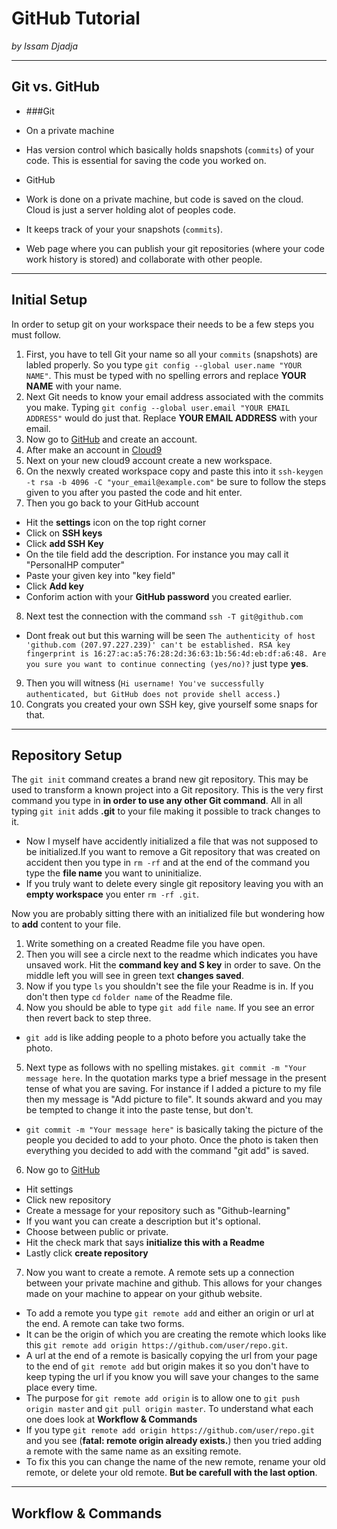 # GitHub Tutorial

_by Issam Djadja_

---
## Git vs. GitHub
* ###Git
 * On a private machine
 * Has version control which basically holds snapshots (`commits`) of your code. This is essential for saving the code you worked on.

* GitHub
 * Work is done on a private machine, but code is saved on the cloud. Cloud is just a server holding alot of peoples code.
 * It keeps track of your your snapshots (`commits`).
 * Web page where you can publish your git repositories (where your code work history is stored) and collaborate with other people.



---
## Initial Setup
In order to setup git on your workspace their needs to be a few steps you must follow.  
1) First, you have to tell Git your name so all your `commits` (snapshots) are labled properly. So you type `git config --global user.name "YOUR NAME"`. This must be typed with no spelling errors and replace **YOUR NAME** with your name.  
2) Next Git needs to know your email address associated with the commits you make. Typing `git config --global user.email "YOUR EMAIL ADDRESS"` would do just that. Replace **YOUR EMAIL ADDRESS** with your email.  
3) Now go to [GitHub](https://github.com/) and create an account.  
4) After make an account in [Cloud9](https://c9.io/web/sign-up/free)  
5) Next on your new cloud9 account create a new workspace.  
6) On the nexwly created workspace copy and paste this into it `ssh-keygen -t rsa -b 4096 -C "your_email@example.com"` be sure to follow the steps given to you after you pasted the code and hit enter.  
7) Then you go back to your GitHub account 

* Hit the **settings** icon on the top right corner 
* Click on **SSH keys** 
* Click **add SSH Key**
* On the tile field add the description. For instance you may call it "PersonalHP computer"
* Paste your given key into "key field"
* Click **Add key**
* Conforim action with your **GitHub password** you created earlier.  

8) Next test the connection with the command `ssh -T git@github.com`  

* Dont freak out but this warning will be seen `The authenticity of host 'github.com (207.97.227.239)' can't be established.
RSA key fingerprint is 16:27:ac:a5:76:28:2d:36:63:1b:56:4d:eb:df:a6:48.
Are you sure you want to continue connecting (yes/no)?` just type **yes**.   

9) Then you will witness (`Hi username! You've successfully authenticated, but GitHub does not
provide shell access.`)  
10) Congrats you created your own SSH key, give yourself some snaps for that. 

---
## Repository Setup
The `git init` command creates a brand new git repository. This may be used to transform a known project into a Git repository. This is the very first command you type in **in order to use any other Git command**. All in all typing `git init` adds **.git** to your file making it possible to track changes to it.  

* Now I myself have accidently initialized a file that was not supposed to be initialized.If you want to remove a Git repository that was created on accident then you type in `rm -rf` and at the end of the command you type the **file name** you want to uninitialize.  
* If you truly want to delete every single git repository leaving you with an **empty workspace** you enter `rm -rf .git`.  

Now you are probably sitting there with an initialized file but wondering how to **add** content to your file.   
1) Write something on a created Readme file you have open.  
2) Then you will see a circle next to the readme which indicates you have unsaved work. Hit the **command key and S key** in order to save. On the middle left you will see in green text **changes saved**.  
3) Now if you type `ls` you shouldn't see the file your Readme is in. If you don't then type `cd` `folder name` of the Readme file.  
4) Now you should be able to type `git add` `file name`. If you see an error then revert back to step three.   
* `git add` is like adding people to a photo before you actually take the photo.  
5) Next type as follows with no spelling mistakes. `git commit -m "Your message here`. In the quotation marks type a brief message in the present tense of what you are saving. For instance if I added a picture to my file then my message is "Add picture to file". It sounds akward and you may be tempted to change it into the paste tense, but don't.

* `git commit -m "Your message here"` is basically taking the picture of the people you decided to add to your photo. Once the photo is taken then everything you decided to add with the command "git add" is saved.  

6) Now go to [GitHub](https://github.com/)  

* Hit settings
* Click new repository  
* Create a message for your repository such as "Github-learning"  
 * If you want you can create a description but it's optional.
* Choose between public or private. 
* Hit the check mark that says **initialize this with a Readme**
* Lastly click **create repository**  

7) Now you want to create a remote. A remote sets up a connection between your private machine and github. This allows for your changes made on your machine to appear on your github website.  

* To add a remote you type `git remote add` and either an origin or url at the end. A remote can take two forms.
 * It can be the origin of which you are creating the remote which looks like this `git remote add origin https://github.com/user/repo.git`.
 * A url at the end of a remote is basically copying the url from your page to the end of `git remote add` but origin makes it so you don't have to keep typing the url if you know you will save your changes to the same place every time. 
 * The purpose for `git remote add origin` is to allow one to `git push origin master` and `git pull origin master`. To understand what each one does look at **Workflow & Commands**  
* If you type `git remote add origin https://github.com/user/repo.git` and you see (**fatal: remote origin already exists.**) then you tried adding a remote with the same name as an exsiting remote. 
 * To fix this you can change the name of the new remote, rename your old remote, or delete your old remote. **But be carefull with the last option**.





---
## Workflow & Commands

